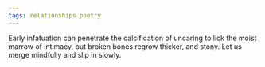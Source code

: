 ```yaml
---
tags: relationships poetry
---
```

Early infatuation can penetrate the
calcification of uncaring to 
lick the moist marrow of intimacy,
but broken bones regrow thicker, and stony.
Let us merge mindfully and
slip in slowly.
